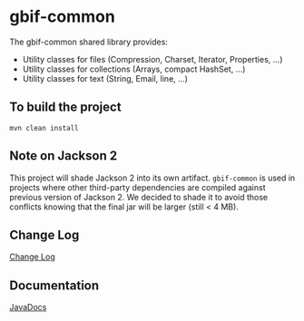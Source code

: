 # gbif-common

The gbif-common shared library provides:
 * Utility classes for files (Compression, Charset, Iterator, Properties, ...)
 * Utility classes for collections (Arrays, compact HashSet, ...)
 * Utility classes for text (String, Email, line, ...)

## To build the project
```
mvn clean install
```

## Note on Jackson 2

This project will shade Jackson 2 into its own artifact.
`gbif-common` is used in projects where other third-party dependencies
are compiled against previous version of Jackson 2.
We decided to shade it to avoid those conflicts knowing
that the final jar will be larger (still < 4 MB).

## Change Log
[Change Log](CHANGELOG.md)

## Documentation
[JavaDocs](https://gbif.github.io/gbif-common/apidocs/)
